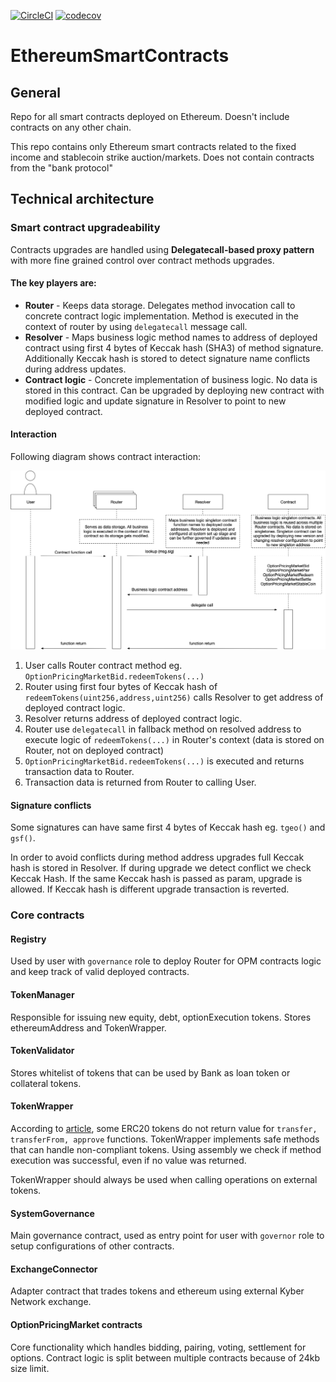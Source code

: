 [![CircleCI](https://circleci.com/gh/NomismaTech/EthereumSmartContracts.svg?style=svg&circle-token=39e2b5d1bc8193c4157e9ee7f60f6bef506349b1)](https://circleci.com/gh/NomismaTech/EthereumSmartContracts)
[![codecov](https://codecov.io/gh/NomismaTech/EthereumSmartContracts/branch/master/graph/badge.svg?token=30FjjRdWor)](https://codecov.io/gh/NomismaTech/EthereumSmartContracts)

# EthereumSmartContracts
## General
Repo for all smart contracts deployed on Ethereum. Doesn't include contracts on any other chain.

This repo contains only Ethereum smart contracts related to the fixed income and stablecoin strike auction/markets. Does not contain contracts from the "bank protocol"

## Technical architecture
### Smart contract upgradeability
Contracts upgrades are handled using **Delegatecall-based proxy pattern** with more fine grained control over contract methods upgrades.

#### The key players are:
- **Router** - Keeps data storage. Delegates method invocation call to concrete contract logic implementation. Method is executed in the context of router by using `delegatecall` message call.
- **Resolver** - Maps business logic method names to address of deployed contract using first 4 bytes of Keccak hash (SHA3) of method signature. Additionally Keccak hash is stored to detect signature name conflicts during address updates.
- **Contract logic** - Concrete implementation of business logic. No data is stored in this contract. Can be upgraded by deploying new contract with modified logic and update signature in Resolver to point to new deployed contract.

#### Interaction
Following diagram shows contract interaction:

![alt text](img/upgrade.png "Delegate-based proxy pattern")

1. User calls Router contract method eg. `OptionPricingMarketBid.redeemTokens(...)`
2. Router using first four bytes of Keccak hash of `redeemTokens(uint256,address,uint256)` calls Resolver to get address of deployed contract logic.
3. Resolver returns address of deployed contract logic.
4. Router use `delegatecall` in fallback method on resolved address to execute logic of `redeemTokens(...)` in Router's context (data is stored on Router, not on deployed contract)
5. `OptionPricingMarketBid.redeemTokens(...)` is executed and returns transaction data to Router.
6. Transaction data is returned from Router to calling User.

#### Signature conflicts
Some signatures can have same first 4 bytes of Keccak hash eg. `tgeo()` and `gsf()`.

In order to avoid conflicts during method address upgrades full Keccak hash is stored in Resolver.
If during upgrade we detect conflict we check Keccak Hash. If the same Keccak hash is passed as param, upgrade is allowed. If Keccak hash is different upgrade transaction is reverted.

### Core contracts

#### Registry
Used by user with `governance` role to deploy Router for OPM contracts logic and keep track of valid deployed contracts.

#### TokenManager
Responsible for issuing new equity, debt, optionExecution tokens. Stores ethereumAddress and TokenWrapper.

#### TokenValidator
Stores whitelist of tokens that can be used by Bank as loan token or collateral tokens.

#### TokenWrapper
According to [article](https://medium.com/coinmonks/missing-return-value-bug-at-least-130-tokens-affected-d67bf08521ca), some ERC20 tokens do not return value for `transfer, transferFrom, approve` functions.
TokenWrapper implements safe methods that can handle non-compliant tokens. Using assembly we check if method execution was successful, even if no value was returned.

TokenWrapper should always be used when calling operations on external tokens.

#### SystemGovernance
Main governance contract, used as entry point for user with `governor` role to setup configurations of other contracts.

#### ExchangeConnector
Adapter contract that trades tokens and ethereum using external Kyber Network exchange.

#### OptionPricingMarket contracts
Core functionality which handles bidding, pairing, voting, settlement for options. Contract logic is split between multiple contracts because of 24kb size limit.
